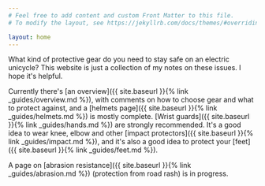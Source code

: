 ```yaml
---
# Feel free to add content and custom Front Matter to this file.
# To modify the layout, see https://jekyllrb.com/docs/themes/#overriding-theme-defaults

layout: home
---
```


What kind of protective gear do you need to stay safe on an electric unicycle?
This website is just a collection of my notes on these issues. I hope it's
helpful.

Currently there's [an overview]({{ site.baseurl }}{% link _guides/overview.md
%}), with comments on how to choose gear and what to protect against, and a
[helmets page]({{ site.baseurl }}{% link _guides/helmets.md %}) is mostly
complete. [Wrist guards]({{ site.baseurl }}{% link _guides/hands.md %}) are
strongly recommended. It's a good idea to wear knee, elbow and other [impact
protectors]({{ site.baseurl }}{% link _guides/impact.md %}), and it's also a
good idea to protect your [feet]({{ site.baseurl }}{% link _guides/feet.md %}).

A page on [abrasion resistance]({{ site.baseurl }}{% link _guides/abrasion.md
%}) (protection from road rash) is in progress.
